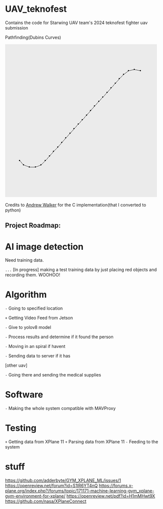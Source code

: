 # UAV_teknofest

Contains the code for Starwing UAV team's 2024 teknofest fighter uav submission

Pathfinding(Dubins Curves)

![pathfinding](./pathfinding.png)

Credits to [Andrew Walker](https://github.com/AndrewWalker/Dubins-Curves) for the C implementation(that I converted to python)

## Project Roadmap:

# AI image detection

Need training data.

`...` [In progress] making a test training data by just placing red objects and recording them. WOOHOO!

# Algorithm

`-` Going to specified location

`+` Getting Video Feed from Jetson

`-` Give to yolov8 model

`-` Process results and determine if it found the person

`-` Moving in an spiral if havent

`-` Sending data to server if it has

[other uav]

`-` Going there and sending the medical supplies

# Software

`-` Making the whole system compatible with MAVProxy

# Testing

`+` Getting data from XPlane 11
`+` Parsing data from XPlane 11
`-` Feeding to the system

# stuff

https://github.com/adderbyte/GYM_XPLANE_ML/issues/1
https://openreview.net/forum?id=S1lR6YT4nQ
https://forums.x-plane.org/index.php?/forums/topic/171171-machine-learning-gym_xplane-gym-environment-for-xplane/
https://openreview.net/pdf?id=H1mMHwt9X
https://github.com/nasa/XPlaneConnect
